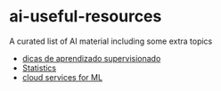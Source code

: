 # ai-useful-resources
A curated list of AI material including some extra topics


* [dicas de aprendizado supervisionado](https://stanford.edu/~shervine/l/pt/teaching/cs-229/dicas-aprendizado-supervisionado)
* [Statistics](https://stanford.edu/~shervine/teaching/cs-229/refresher-probabilities-statistics)
* [cloud services for ML](http://cio.com.br/tecnologia/2018/10/15/7-servicos-em-nuvem-para-facilitar-o-machine-learning/)
